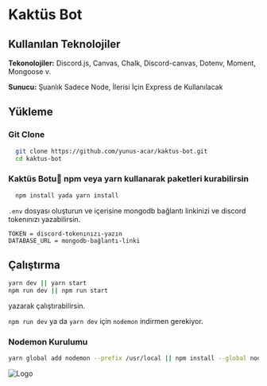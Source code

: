 
# Kaktüs Bot

## Kullanılan Teknolojiler

**Tekonolojiler:** Discord.js, Canvas, Chalk, Discord-canvas, Dotenv, Moment, Mongoose v.

**Sunucu:** Şuanlık Sadece Node, İlerisi İçin Express de Kullanılacak

  
## Yükleme 

### Git Clone 
```bash
  git clone https://github.com/yunus-acar/kaktus-bot.git
  cd kaktus-bot
```
### Kaktüs Botu🌵 npm veya yarn  kullanarak paketleri kurabilirsin
```bash
  npm install yada yarn install
```

`.env` dosyası oluşturun ve içerisine mongodb bağlantı linkinizi ve discord tokenınızı yazabilirsin.
```env
TOKEN = discord-tokenınızı-yazın
DATABASE_URL = mongodb-bağlantı-linki
```

## Çalıştırma
```bash
yarn dev || yarn start
npm run dev || npm run start
``` 
yazarak çalıştırabilirsin.

`npm run dev` ya da `yarn dev` için `nodemon` indirmen gerekiyor.

### Nodemon Kurulumu

```bash 
yarn global add nodemon --prefix /usr/local || npm install --global nodemon
```

![Logo](https://res.cloudinary.com/dgr6spsst/image/upload/c_scale,w_250/v1621794612/kaktus-bot-logo.png)

    
